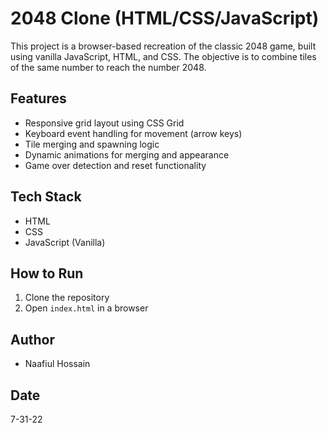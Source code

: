 # 2048 Clone (HTML/CSS/JavaScript)

This project is a browser-based recreation of the classic 2048 game, built using vanilla JavaScript, HTML, and CSS. The objective is to combine tiles of the same number to reach the number 2048.

## Features
- Responsive grid layout using CSS Grid
- Keyboard event handling for movement (arrow keys)
- Tile merging and spawning logic
- Dynamic animations for merging and appearance
- Game over detection and reset functionality

## Tech Stack
- HTML
- CSS
- JavaScript (Vanilla)



## How to Run
1. Clone the repository
2. Open `index.html` in a browser

## Author
- Naafiul Hossain

## Date
7-31-22 
